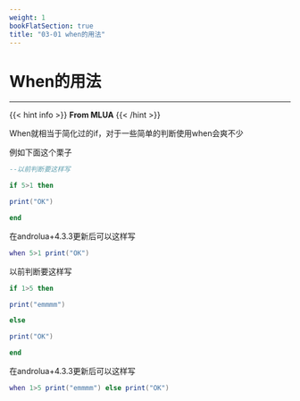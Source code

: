 ```yaml
---
weight: 1
bookFlatSection: true
title: "03-01 when的用法"
---
```

# When的用法

------------------

{{< hint info >}}
**From MLUA**
{{< /hint >}}

When就相当于简化过的if，对于一些简单的判断使用when会爽不少

例如下面这个栗子

``````lua
--以前判断要这样写

if 5>1 then

print("OK")

end
``````

在androlua+4.3.3更新后可以这样写

``````lua
when 5>1 print("OK")
``````

以前判断要这样写

``````lua
if 1>5 then

print("emmmm")

else

print("OK")

end
``````

在androlua+4.3.3更新后可以这样写

``````lua
when 1>5 print("emmmm") else print("OK")
``````
